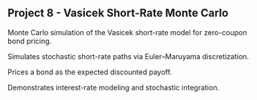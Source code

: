 ## **Project 8 - Vasicek Short-Rate Monte Carlo**

Monte Carlo simulation of the Vasicek short-rate model for zero-coupon bond pricing.

Simulates stochastic short-rate paths via Euler–Maruyama discretization.

Prices a bond as the expected discounted payoff.

Demonstrates interest-rate modeling and stochastic integration.
